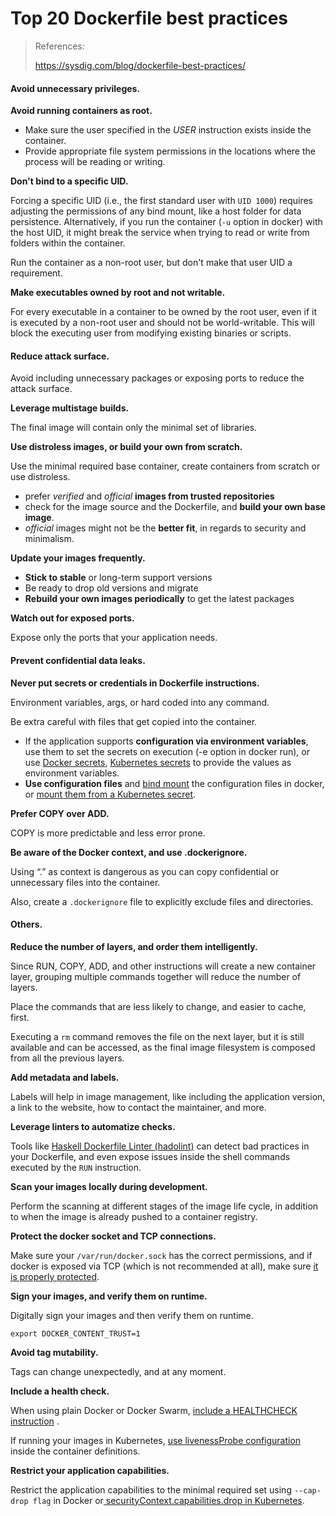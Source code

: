# Top 20 Dockerfile best practices

> References:
>
> https://sysdig.com/blog/dockerfile-best-practices/



#### Avoid unnecessary privileges.

**Avoid running containers as root.**

- Make sure the user specified in the *USER* instruction exists inside the container.
- Provide appropriate file system permissions in the locations where the process will be reading or writing.

**Don't bind to a specific UID.**

Forcing a specific UID (i.e., the first standard user with `UID 1000`) requires adjusting the permissions of any bind mount, like a host  folder for data persistence. Alternatively, if you run the container (`-u` option in docker) with the host UID, it might break the service when trying to read or write from folders within the container.

Run the container as a non-root user, but don't make that user UID a requirement. 

**Make executables owned by root and not writable.**

For every executable in a container to be owned by the root user, even  if it is executed by a non-root user and should not be world-writable. This will block the executing user from modifying existing binaries or scripts.

#### Reduce attack surface.

Avoid including unnecessary packages or exposing ports to reduce the attack surface.

**Leverage multistage builds.**

The final image will contain only the minimal set of libraries.

**Use distroless images, or build your own from scratch.**

Use the minimal required base container, create containers from scratch or use distroless.

- prefer *verified* and *official* **images from trusted repositories**
- check for the image source and the Dockerfile, and **build your own base image**.
- *official* images might not be the **better fit**, in regards to security and minimalism.

**Update your images frequently.**

- **Stick to stable** or long-term support versions
- Be ready to drop old versions and migrate
- **Rebuild your own images periodically** to get the latest packages

**Watch out for exposed ports.**

Expose only the ports that your application needs. 

#### Prevent confidential data leaks.
**Never put secrets or credentials in Dockerfile instructions.**

Environment variables, args, or hard coded into any command.

Be extra careful with files that get copied into the container.

- If the application supports **configuration via environment variables**, use them to set the secrets on execution (-e option in docker run), or use [Docker secrets](https://docs.docker.com/engine/swarm/secrets/), [Kubernetes secrets](https://kubernetes.io/docs/concepts/configuration/secret/) to provide the values as environment variables.
- **Use configuration files** and [bind mount](https://docs.docker.com/storage/bind-mounts/) the configuration files in docker, or [mount them from a Kubernetes secret](https://kubernetes.io/docs/concepts/storage/volumes/#secret).

**Prefer COPY over ADD.**

COPY is more predictable and less error prone.

**Be aware of the Docker context, and use .dockerignore.**

Using “.” as context is dangerous as you can copy confidential or unnecessary files into the container.

Also, create a `.dockerignore` file to explicitly exclude files and directories.

#### Others.
**Reduce the number of layers, and order them intelligently.**

Since RUN, COPY, ADD, and other instructions will create a new container layer, grouping multiple commands together will reduce the number of  layers.

Place the commands that are less likely to change, and easier to cache, first.

Executing a `rm` command removes the file on the next layer,  but it is still available and can be accessed, as the final image  filesystem is composed from all the previous layers.

**Add metadata and labels.**

Labels will help in image management, like including the application  version, a link to the website, how to contact the maintainer, and more. 

**Leverage linters to automatize checks.**

Tools like [Haskell Dockerfile Linter (hadolint)](https://github.com/hadolint/hadolint) can detect bad practices in your Dockerfile, and even expose issues inside the shell commands executed by the `RUN` instruction.

**Scan your images locally during development.**

Perform the scanning at different stages of the image life cycle, in  addition to when the image is already pushed to a container registry. 

**Protect the docker socket and TCP connections.**

Make sure your `/var/run/docker.sock` has the correct permissions, and if docker is exposed via TCP (which is not recommended at all), make sure [it is properly protected](https://docs.docker.com/engine/security/https/).

**Sign your images, and verify them on runtime.**

Digitally sign your images and then verify them on runtime.

```
export DOCKER_CONTENT_TRUST=1
```

**Avoid tag mutability.**

Tags can change unexpectedly, and at any moment.

**Include a health check.**

When using plain Docker or Docker Swarm, [include a HEALTHCHECK instruction](https://docs.docker.com/engine/reference/builder/#healthcheck) .

If running your images in Kubernetes, [use livenessProbe configuration](https://kubernetes.io/docs/tasks/configure-pod-container/configure-liveness-readiness-startup-probes/) inside the container definitions.

**Restrict your application capabilities.**

Restrict the application capabilities to the minimal required set using `--cap-drop flag` in Docker or[ securityContext.capabilities.drop in Kubernetes](https://kubernetes.io/docs/tasks/configure-pod-container/security-context/#set-capabilities-for-a-container). 


